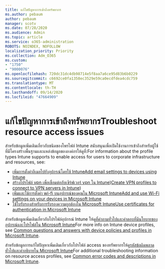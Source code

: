 ```yaml
---
title: แก้ไขปัญหาการเข้าถึงทรัพยากร
ms.author: pebaum
author: pebaum
manager: scotv
ms.date: 07/28/2020
ms.audience: Admin
ms.topic: article
ms.service: o365-administration
ROBOTS: NOINDEX, NOFOLLOW
localization_priority: Priority
ms.collection: Adm_O365
ms.custom:
- "1750"
- "9000076"
ms.openlocfilehash: 720dc31dc4db98714e5f8aa7a6ce95d83b6b0229
ms.sourcegitcommit: c6692ce0fa1358ec3529e59ca0ecdfdea4cdc759
ms.translationtype: MT
ms.contentlocale: th-TH
ms.lasthandoff: 09/14/2020
ms.locfileid: "47664909"
---
```

# <a name="troubleshoot-resource-access-issues"></a><span data-ttu-id="a6acb-102">แก้ไขปัญหาการเข้าถึงทรัพยากร</span><span class="sxs-lookup"><span data-stu-id="a6acb-102">Troubleshoot resource access issues</span></span>

<span data-ttu-id="a6acb-103">สำหรับข้อมูลเพิ่มเติมเกี่ยวกับชนิดของโพรไฟล์ Intune สนับสนุนเพื่อเปิดใช้งานการเข้าถึงสำหรับผู้ใช้ที่มีโครงสร้างพื้นฐานและแหล่งข้อมูลขององค์กรให้ดูที่:</span><span class="sxs-lookup"><span data-stu-id="a6acb-103">For information about the profile types Intune supports to enable access for users to corporate infrastructure and resources, see:</span></span>

- [<span data-ttu-id="a6acb-104">เพิ่มการตั้งค่าอีเมลไปยังอุปกรณ์โดยใช้ Intune</span><span class="sxs-lookup"><span data-stu-id="a6acb-104">Add email settings to devices using Intune</span></span>](https://docs.microsoft.com/intune/email-settings-configure)
- <span data-ttu-id="a6acb-105">[สร้างโปรไฟล์ vpn เพื่อเชื่อมต่อกับเซิร์ฟเวอร์ vpn ใน Intune](https://docs.microsoft.com/intune/vpn-settings-configure))</span><span class="sxs-lookup"><span data-stu-id="a6acb-105">[Create VPN profiles to connect to VPN servers in Intune](https://docs.microsoft.com/intune/vpn-settings-configure))</span></span>
- [<span data-ttu-id="a6acb-106">เพิ่มและใช้การตั้งค่า wi-fi บนอุปกรณ์ของคุณใน Microsoft Intune</span><span class="sxs-lookup"><span data-stu-id="a6acb-106">Add and use Wi-Fi settings on your devices in Microsoft Intune</span></span>](https://docs.microsoft.com/intune/wi-fi-settings-configure)
- [<span data-ttu-id="a6acb-107">ใช้ใบรับรองสำหรับการรับรองความถูกต้องใน Microsoft Intune</span><span class="sxs-lookup"><span data-stu-id="a6acb-107">Use certificates for authentication in Microsoft Intune</span></span>](https://docs.microsoft.com/intune/certificates-configure)

<span data-ttu-id="a6acb-108">สำหรับข้อมูลเพิ่มเติมเกี่ยวกับโปรไฟล์อุปกรณ์ Intune ให้ดู[ที่คำถามทั่วไปและคำตอบที่มีนโยบายของอุปกรณ์และโปรไฟล์ใน Microsoft Intune](https://docs.microsoft.com/intune/device-profile-troubleshoot)</span><span class="sxs-lookup"><span data-stu-id="a6acb-108">For more info on Intune device profiles, see [Common questions and answers with device policies and profiles in Microsoft Intune](https://docs.microsoft.com/intune/device-profile-troubleshoot).</span></span>

<span data-ttu-id="a6acb-109">สำหรับข้อมูลการแก้ไขปัญหาเพิ่มเติมเกี่ยวกับโปรไฟล์ access ของทรัพยากรให้ดู[รหัสข้อผิดพลาดทั่วไปและคำอธิบายใน Microsoft Intune](https://docs.microsoft.com/intune/troubleshoot-company-resource-access-problems)</span><span class="sxs-lookup"><span data-stu-id="a6acb-109">For additional troubleshooting information on resource access profiles, see [Common error codes and descriptions in Microsoft Intune](https://docs.microsoft.com/intune/troubleshoot-company-resource-access-problems).</span></span>